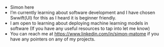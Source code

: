 - Simon here
- I’m currently learning about software development and I have chosen Swwift(UI) for this as I heard it is beginner friendly.
- I am open to learning about deploying machine learning models in software (If you have any useful resources to tap into let me know)
- You can reach me at https://www.linkedin.com/in/simon-matome if you have any pointers on any of my projects.

<!---
simonmatome/simonmatome is a ✨ special ✨ repository because its `README.md` (this file) appears on your GitHub profile.
You can click the Preview link to take a look at your changes.
--->
